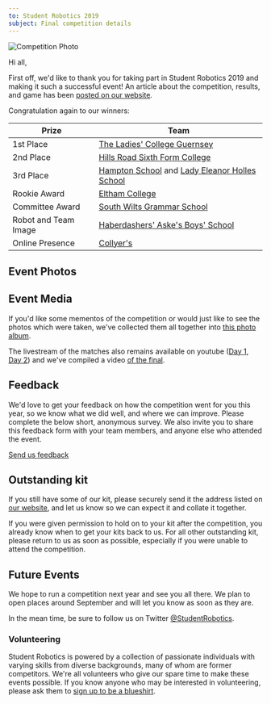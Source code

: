 ```yaml
---
to: Student Robotics 2019
subject: Final competition details
---
```


![Competition Photo](https://studentrobotics.org/images/content/news/sr2019/sr2019-photo.jpg)

Hi all,

First off, we'd like to thank you for taking part in Student Robotics 2019 and making it such a successful event! An article about the competition, results, and game has been [posted on our website](https://studentrobotics.org/news/2019-04-09-sr2019-tlc-crowned-champion/).

Congratulation again to our winners:

|        Prize          |            Team
|-----------------------|-----------------------------------------------
| 1st Place             | [The Ladies' College Guernsey](http://www.ladiescollege.com/)
| 2nd Place             | [Hills Road Sixth Form College](http://www.hillsroad.ac.uk/)
| 3rd Place             | [Hampton School](https://hamptonschool.org.uk/) and [Lady Eleanor Holles School](https://www.lehs.org.uk/)
| Rookie Award          | [Eltham College](https://www.elthamcollege.london/)
| Committee Award       | [South Wilts Grammar School](https://www.swgs.wilts.sch.uk/)
| Robot and Team Image  | [Haberdashers' Aske's Boys' School](https://www.habsboys.org.uk/)
| Online Presence       | [Collyer's](https://www.collyers.ac.uk/)

## Event Photos

## Event Media

If you'd like some mementos of the competition or would just like to see the photos which were taken, we've collected them all together into [this photo album](https://photos.app.goo.gl/8vtBZiuM8FXSf79Z8).

The livestream of the matches also remains available on youtube ([Day 1][livestream-day-1], [Day 2][livestream-day-2]) and we've compiled a video [of the final][final-video].

[livestream-day-1]: https://www.youtube.com/watch?v=cPk0i3ndPmA
[livestream-day-2]: https://www.youtube.com/watch?v=PS-CUiA_nLo
[final-video]: TODO

## Feedback

We'd love to get your feedback on how the competition went for you this year, so we know what we did well, and where we can improve. Please complete the below short, anonymous survey. We also invite you to share this feedback form with your team members, and anyone else who attended the event.

[Send us feedback](https://docs.google.com/forms/d/e/1FAIpQLSfiJj1awnQbZyGQnavTH4HCNBmRvxeXFZc9v2Q-nsGxtXByCQ/viewform?usp=sf_link)

## Outstanding kit

If you still have some of our kit, please securely send it the address listed on [our website](https://studentrobotics.org/contact/), and let us know so we can expect it and collate it together.

If you were given permission to hold on to your kit after the competition, you already know when to get your kits back to us. For all other outstanding kit, please return to us as soon as possible, especially if you were unable to attend the competition.

## Future Events

We hope to run a competition next year and see you all there. We plan to open places around September and will let you know as soon as they are.

In the mean time, be sure to follow us on Twitter [@StudentRobotics](https://twitter.com/studentrobotics).

### Volunteering

Student Robotics is powered by a collection of passionate individuals with varying skills from diverse backgrounds, many of whom are former competitors. We're all volunteers who give our spare time to make these events possible. If you know anyone who may be interested in volunteering, please ask them to [sign up to be a blueshirt](https://studentrobotics.org/volunteer/).
